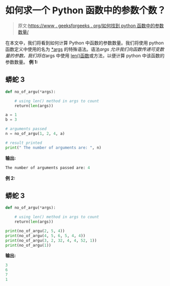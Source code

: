 # 如何求一个 Python 函数中的参数个数？

> 原文:[https://www . geeksforgeeks . org/如何找到 python 函数中的参数数量/](https://www.geeksforgeeks.org/how-to-find-the-number-of-arguments-in-a-python-function/)

在本文中，我们将看到如何计算 Python 中函数的参数数量。我们将使用 python 函数定义中使用的名为 [*args](https://www.geeksforgeeks.org/args-kwargs-python/) 的特殊语法。语法*args 允许我们向函数传递可变数量的参数。我们将在*args 中使用 [len()函数](https://www.geeksforgeeks.org/python-string-length-len/)或方法，以便计算 python 中该函数的参数数量。
**例 1:**

## 蟒蛇 3

```py
def no_of_argu(*args):

    # using len() method in args to count
    return(len(args))

a = 1
b = 3

# arguments passed
n = no_of_argu(1, 2, 4, a)

# result printed
print(" The number of arguments are: ", n)
```

**输出:**

```py
The number of arguments passed are: 4
```

**例 2:**

## 蟒蛇 3

```py
def no_of_argu(*args):

    # using len() method in args to count
    return(len(args))

print(no_of_argu(2, 5, 4))
print(no_of_argu(4, 5, 6, 5, 4, 4))
print(no_of_argu(3, 2, 32, 4, 4, 52, 1))
print(no_of_argu(1))
```

**输出:**

```py
3
6
7
1
```